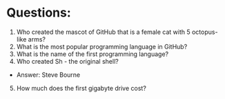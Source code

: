 # Questions:
1. Who created the mascot of GitHub that is a female cat with 5 octopus-like arms?
2. What is the most popular programming language in GitHub?
3. What is the name of the first programming language?
4. Who created Sh - the original shell?
- Answer: Steve Bourne
5. How much does the first gigabyte drive cost?
